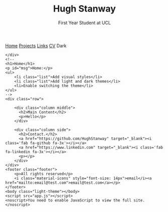 <!DOCTYPE html>
<html lang="en">
<head>
    <meta charset="UTF-8">
    <meta http-equiv="X-UA-Compatible" content="IE=edge">
    <meta name="viewport" content="width=device-width, initial-scale=1.0">
    <title>Hugh Stanway website</title>
    <link rel="stylesheet" href="main.css">
    <link rel="stylesheet" href="https://fonts.googleapis.com/icon?family=Material+Icons">
    <script src="https://kit.fontawesome.com/cbe6f4a5fa.js" crossorigin="anonymous"></script>
</head>
<body>
    <!-- Website heading-->
    <header class="header">
        <h1>Hugh Stanway</h1>
        <p>First Year Student at UCL</p>
    </header>
    <!-- Navigation -->
    <div class="navbar">
        <a class="active" href="index.html"><i class="fa fa-fw fa-home"></i> Home</a> 
        <a href="Projects.html"><i class="fa fa-fw fa-pencil-alt"></i> Projects</a> 
        <a href="Links.html"><i class="fa fa-fw fa-link"></i> Links</a> 
        <a href="CV.html"><i class="fa fa-fw fa-newspaper"></i> CV</a>
        <a class='btn'> Dark</a>

    </div>
    <!--
    <h1>Home</h1>
    <p id="msg">Home:</p>
    <ul>
        <li class="list">Add visual styles</li>
        <li class="list">Add light and dark themes</li>
        <li>Enable switching the theme</li>
    </ul>
    -->
    <div class="row">

        <div class="column middle">
          <h2>Main Content</h2>
          <p>Hello</p>
        </div>
        
        <div class="column side">
          <h2>Contact.</h2>
          <a href="https://github.com/HughStanway" target="_blank"><i class='fab fa-github fa-3x'></i></a>
          <a href="https://www.linkedin.com" target="_blank"><i class='fab fa-linkedin fa-3x'></i></a>
          <p></p>
        </div>
    </div>
    <footer class="footer">
        <p>All rights reserved</p>
        <i class="material-icons" style="font-size: 14px">email</i><a  href="mailto:email@test.com">email@test.com</a></p>
    </footer>
    <body class="light-theme"></body>
    <script src="app.js"></script>
    <noscript>You need to enable JavaScript to view the full site.</noscript>
</body>
</html>
